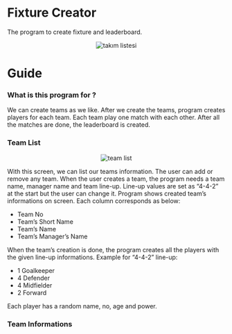# Fixture Creator
 The program to create fixture and leaderboard.

<p align="center">
  <img src="https://user-images.githubusercontent.com/74189776/147376449-49337c50-5b38-43c0-b33d-68cd9b217913.png" alt="takım listesi"/>
</p>

# Guide

### What is this program for ?

We can create teams as we like. After we create the teams, program creates players for each team. Each team play one match with each other. After all the matches are done, the leaderboard is created.

### Team List

<p align="center">
  <img src="https://user-images.githubusercontent.com/74189776/147376451-28d3b3a6-a1e0-4a61-92d5-a1af2d66cec5.gif" alt="team list"/>
</p>

With this screen, we can list our teams information. The user can add or remove any team. When the user creates a team, the program needs a team name, manager name and team line-up. Line-up values are set as “4-4-2” at the start but the user can change it.
Program shows created team’s informations on screen. Each column corresponds as below:

*	Team No
*	Team’s Short Name
*	Team’s Name
*	Team’s Manager’s Name

When the team’s creation is done, the program creates all the players with the given line-up informations. 
Example for “4-4-2” line-up:

*	1 Goalkeeper
*	4 Defender
*	4 Midfielder
*	2 Forward

Each player has a random name, no, age and power.

### Team Informations
